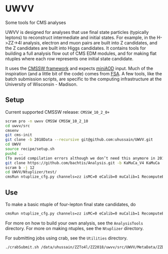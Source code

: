 # UWVV
Some tools for CMS analyses

UWVV is designed for analyses that use final state particles (typically leptons) to reconstruct intermediate and initial states. For example, in the H->ZZ->4l analysis, electron and muon pairs are built into Z candidates, and the Z candidates are built into Higgs candidates. It contains tools for building a full analysis flow out of CMS EDM modules, and for making flat ntuples where each row represents one initial state candidate.

It uses the [CMSSW framework](https://github.com/cms-sw/cmssw) and expects [miniAOD](https://twiki.cern.ch/twiki/bin/view/CMSPublic/WorkBookMiniAOD2017) input. Much of the inspiration (and a little bit of the code) comes from [FSA](https://github.com/uwcms/FinalStateAnalysis/). A few tools, like the batch submission scripts, are specific to the computing infrastructure at the University of Wisconsin - Madison.

## Setup
Current supported CMSSW release: `CMSSW_10_2_0+`

```bash
scram pro -n uwvv CMSSW CMSSW_10_2_10
cd uwvv/src
cmsenv
git cms-init
git clone -b 2018Data --recursive git@github.com:uhussain/UWVV.git
cd UWVV
source recipe/setup.sh
pushd ..
(To avoid compilation errors although we don’t need this anymore in 2017/2018: https://github.com/CJLST/ZZAnalysis/blob/miniAOD_80X/checkout_10X.csh#L89)
git clone https://github.com/bachtis/Analysis.git -b KaMuCa_V4 KaMuCa
scram b -j 12
cd UWVV/Ntuplizer/test/
cmsRun ntuplize_cfg.py channels=zz isMC=0 eCalib=0 muCalib=1 RecomputeElectronID=0
```
## Use
To make a basic ntuple of four-lepton final state candidates, do

```bash
cmsRun ntuplize_cfg.py channels=zz isMC=0 eCalib=0 muCalib=1 RecomputeElectronID=0
```

For more on how to build your own analysis, see the `AnalysisTools` directory. For more on making ntuples, see the `Ntuplizer` directory.

For submitting jobs using crab, see the `Utilities` directory.
```bash
./crabSubmit.sh /data/uhussain/ZZTo4l/ZZ2018/uwvv/src/UWVV/MetaData/ZZDatasets/ZZ2018Data_MiniAOD.dat | grep "ZZ" | . /dev/stdin
```
